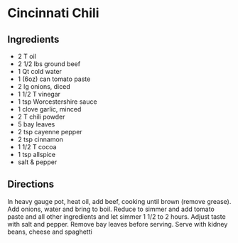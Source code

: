 Cincinnati Chili
================

Ingredients
-----------
- 2 T oil
- 2 1/2 lbs ground beef
- 1 Qt cold water
- 1 (6oz) can tomato paste
- 2 lg onions, diced
- 1 1/2 T vinegar
- 1 tsp Worcestershire sauce
- 1 clove garlic, minced
- 2 T chili powder
- 5 bay leaves
- 2 tsp cayenne pepper
- 2 tsp cinnamon 
- 1 1/2 T cocoa
- 1 tsp allspice
- salt & pepper

Directions
----------
In heavy gauge pot, heat oil, add beef, cooking until brown (remove grease).  Add onions, water and bring to boil.
Reduce to simmer and add tomato paste and all other ingredients and let simmer 1 1/2 to 2 hours. Adjust taste with salt and pepper. Remove bay leaves before serving.  Serve with kidney beans, cheese and spaghetti